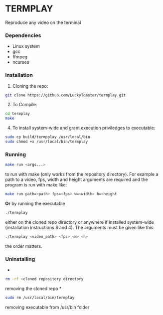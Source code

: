 # TERMPLAY
Reproduce any video on the terminal

### Dependencies
* Linux system
* gcc
* ffmpeg
* ncurses
  
### Installation 
1. Cloning the repo:
```bash
git clone https://github.com/LuckyToaster/termplay.git
```
2. To Compile:
```bash
cd termplay
make
``` 
4. To install system-wide and grant execution priviledges to executable:
```bash
sudo cp build/termpplay /usr/local/bin
sudo chmod +x /usr/local/bin/termplay
```

### Running
```bash
make run <args...>
```
to run with make (only works from the repository directory). For example a path to a video, fps, width and height arguments are required and the program is run with make like: 
```bash
make run path=<path> fps=<fps> w=<width> h=<height
```
__Or__ by running the executable 
```bash
./termplay
```
either on the cloned repo directory or anywhere if installed system-wide (installation instructions 3 and 4). The arguments must be given like this: 
```bash
./termplay <video_path> <fps> <w> <h>
```
the order matters.

### Uninstalling
*
```bash 
rm -rf <cloned repository directory
```
removing the cloned repo
*
```bash 
sudo rm /usr/local/bin/termplay
```
removing executable from /usr/bin folder
